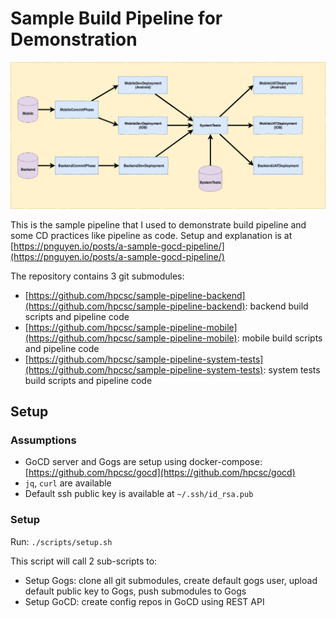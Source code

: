 # Sample Build Pipeline for Demonstration

![Pipeline Structure](https://raw.githubusercontent.com/hpcsc/sample-pipeline/master/sample-pipeline.png "Pipeline Structure")

This is the sample pipeline that I used to demonstrate build pipeline and some CD practices like pipeline as code. Setup and explanation is at [https://pnguyen.io/posts/a-sample-gocd-pipeline/](https://pnguyen.io/posts/a-sample-gocd-pipeline/)

The repository contains 3 git submodules:
- [https://github.com/hpcsc/sample-pipeline-backend](https://github.com/hpcsc/sample-pipeline-backend): backend build scripts and pipeline code
- [https://github.com/hpcsc/sample-pipeline-mobile](https://github.com/hpcsc/sample-pipeline-mobile): mobile build scripts and pipeline code
- [https://github.com/hpcsc/sample-pipeline-system-tests](https://github.com/hpcsc/sample-pipeline-system-tests): system tests build scripts and pipeline code

## Setup

### Assumptions

- GoCD server and Gogs are setup using docker-compose: [https://github.com/hpcsc/gocd](https://github.com/hpcsc/gocd)
- `jq`, `curl` are available
- Default ssh public key is available at `~/.ssh/id_rsa.pub`

### Setup

Run: `./scripts/setup.sh`

This script will call 2 sub-scripts to:

- Setup Gogs: clone all git submodules, create default gogs user, upload default public key to Gogs, push submodules to Gogs
- Setup GoCD: create config repos in GoCD using REST API
